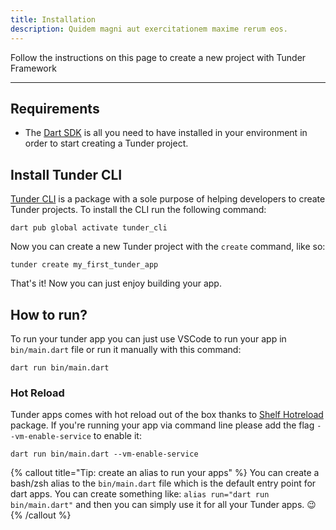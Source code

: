 ```yaml
---
title: Installation
description: Quidem magni aut exercitationem maxime rerum eos.
---
```


Follow the instructions on this page to create a new project with Tunder Framework

---

## Requirements
- The [Dart SDK](https://dart.dev/get-dart) is all you need to have installed in your environment in order to start creating a Tunder project.


## Install Tunder CLI

[Tunder CLI](https://pub.dev/packages/tunder_cli) is a package with a sole purpose of helping developers to create Tunder projects. To install the CLI run the following command:

```shell
dart pub global activate tunder_cli
```

Now you can create a new Tunder project with the `create` command, like so:

```shell
tunder create my_first_tunder_app
```

That's it! Now you can just enjoy building your app.

## How to run?

To run your tunder app you can just use VSCode to run your app in `bin/main.dart` file or run it manually with this command:

```shell
dart run bin/main.dart
```

### Hot Reload
Tunder apps comes with hot reload out of the box thanks to [Shelf Hotreload](https://pub.dev/packages/shelf_hotreload) package. If you're running your app via command line please add the flag `--vm-enable-service` to enable it:

```shell
dart run bin/main.dart --vm-enable-service
```

{% callout title="Tip: create an alias to run your apps" %}
You can create a bash/zsh alias to the `bin/main.dart` file which is the default entry point for dart apps. You can create something like: `alias run="dart run bin/main.dart"` and then you can simply use it for all your Tunder apps. :wink:
{% /callout %}
